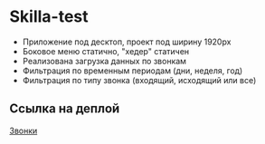 # Skilla-test

- Приложение под десктоп, проект под ширину 1920px
- Боковое меню статично, "хедер" статичен
- Реализована загрузка данных по звонкам
- Фильтрация по временным периодам (дни, неделя, год)
- Фильтрация по типу звонка (входящий, исходящий или все)

## Ссылка на деплой

[Звонки](https://artaleal.github.io/Skilla-test/)
